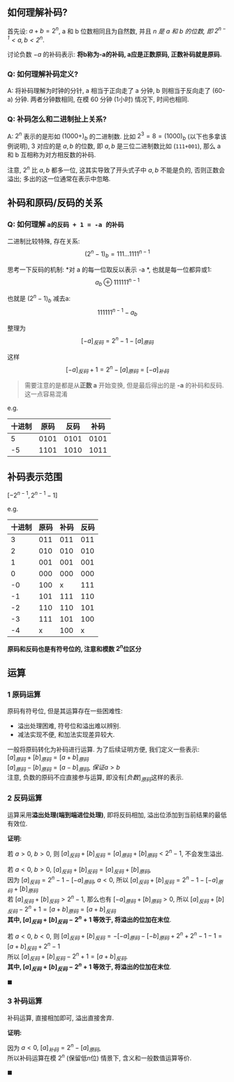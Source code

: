 ## 如何理解补码?

首先设: $a+b=2^n$, a 和 b 位数相同且为自然数, 并且 *n 是 a 和 b 的位数, 即 $2^{n-1}<a,b<2^{n}$*.

讨论负数 $-a$ 的补码表示: **将b称为-a的补码, a应是正数原码, 正数补码就是原码.**

### Q: 如何理解补码定义?

A: 将补码理解为时钟的分针, a 相当于正向走了 a 分钟, b 则相当于反向走了 (60-a) 分钟. 两者分钟数相同, 在模 60 分钟 (1小时) 情况下, 时间也相同.

### Q: 补码怎么和二进制扯上关系?  

A: $2^n$ 表示的是形如 $(1000+)_b$ 的二进制数. 比如 $2^3=8=(1000)_b$ (以下也多拿该例说明), $3$ 对应的是 $a,b$ 的位数, 即 $a,b$ 是三位二进制数比如 (`111+001`), 那么 a 和 b 互相称为对方相反数的补码.  

注意, $2^n$ 比 $a,b$ 都多一位, 这其实导致了开头式子中 $a,b$ 不能是负的, 否则正数会溢出; 多出的这一位通常在表示中忽略.

## 补码和原码/反码的关系

### Q: 如何理解 `a的反码 + 1 = -a 的补码`

二进制比较特殊, 存在关系: $$(2^n-1)_b  = 111...1111^{n-1}$$ 

思考一下反码的机制: *对 a 的每一位取反以表示 -a *, 也就是每一位都异或1: $$a_b \oplus 111111^{n-1}$$ 

也就是 $(2^n-1)_b$ 减去a: $$111111^{n-1}-a_b$$ 

整理为 $$[-a]_{反码} = 2^n-1-[a]_{原码}$$

这样 $$[-a]_{反码}+1 = 2^n-[a]_{原码} = [-a]_{补码}$$

> 需要注意的是都是从**正数 a** 开始变换, 但是最后得出的是 **-a** 的补码和反码. 这一点容易混淆

e.g. 

| 十进制 | 原码 | 反码 | 补码 |
| ------ | ---- | ---- | ---- |
| 5      | 0101 | 0101 | 0101 |
| -5     | 1101 | 1010 | 1011 | 

## 补码表示范围
$[-2^{n-1} ,2^{n-1}-1]$

e.g. 

| 十进制 | 原码 | 补码 | 反码 |
| ------ | ---- | ---- | ---- |
| 3      | 011  | 011  |  011    |
| 2      | 010  | 010  |     010 |
| 1      | 001  | 001  |     001 |
| 0      | 000  | 000  |    000  |
| -0     | 100  | x    |    111  |
| -1     | 101  | 111  |   110   |
| -2     | 110  | 110  |   101   |
| -3     | 111  | 101  |    100  |
| -4     | x    | 100  |   x   |

**原码和反码也是有符号位的, 注意和模数 $2^n$位区分**

## 运算

### 1 原码运算

原码有符号位, 但是其运算存在一些困难性:
- 溢出处理困难, 符号位和溢出难以辨别.
- 减法实现不便, 和加法实现差异较大.

一般将原码转化为补码进行运算. 为了后续证明方便, 我们定义一些表示:  
$[a]_{原码}+[b]_{原码}=[a+b]_{原码}$  
$[a]_{原码}-[b]_{原码}=[a-b]_{原码},\ 保证a>b$  
注意, 负数的原码不应直接参与运算, 即没有$[负数]_{原码}$这样的表示.

### 2 反码运算

运算采用**溢出处理(端到端进位处理)**, 即将反码相加, 溢出位添加到当前结果的最低有效位.

**证明:**   

若 $a>0,\ b>0$, 则 $[a]_{反码} + [b]_{反码}=[a]_{原码} + [b]_{原码}<2^n-1$, 不会发生溢出.

若 $a<0,\ b>0$, $[a]_{反码} + [b]_{反码}=[a]_{反码}+[b]_{原码}$,  
因为 $[a]_{反码} = 2^n-1-[-a]_{原码},\ a<0$, 所以 $[a]_{反码} + [b]_{反码}=2^n-1-[-a]_{原码}+[b]_{原码}$  
若 $[a]_{反码} + [b]_{反码}> 2^n-1$, 那么也有 $[-a]_{原码}+[b]_{原码}>0$, 所以 $[a]_{反码} + [b]_{反码}-2^n+1=[a+b]_{原码}=[a+b]_{反码}$   
**其中, $[a]_{反码} + [b]_{反码}-2^n+1$ 等效于, 将溢出的位加在末位**.

若 $a<0,\ b<0$, 则 $[a]_{反码} + [b]_{反码}=-[-a]_{原码} - [-b]_{原码}+2^n+2^n-1-1=[a+b]_{反码}+2^n-1$  
所以 $[a]_{反码} + [b]_{反码}-2^n+1=[a+b]_{反码}$.  
**其中, $[a]_{反码} + [b]_{反码}-2^n+1$ 等效于, 将溢出的位加在末位**.

$\blacksquare$

### 3 补码运算

补码运算, 直接相加即可, 溢出直接舍弃.

**证明:**

因为 $a<0,\ [a]_{补码}=2^n-[a]_{原码}$,   
所以补码运算在模 $2^n$ (保留低n位) 情景下, 含义和一般数值运算等价.

$\blacksquare$